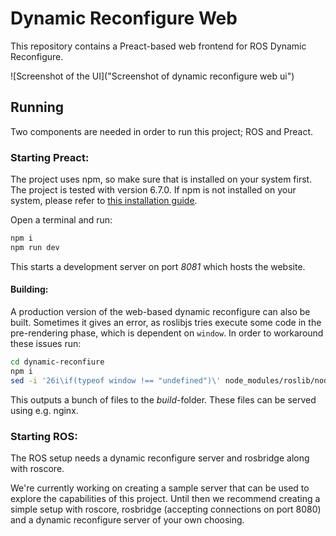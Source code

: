 # Dynamic Reconfigure Web
This repository contains a Preact-based web frontend for ROS Dynamic Reconfigure.

![Screenshot of the UI]("Screenshot of dynamic reconfigure web ui")


## Running
Two components are needed in order to run this project; ROS and Preact.

### Starting Preact:
The project uses npm, so make sure that is installed on your system first. The project is tested with version 6.7.0.
If npm is not installed on your system, please refer to [this installation guide](https://www.digitalocean.com/community/tutorials/how-to-install-node-js-on-ubuntu-18-04).

Open a terminal and run:
```bash
npm i
npm run dev
```
This starts a development server on port *8081* which hosts the website.

#### Building:
A production version of the web-based dynamic reconfigure can also be built. Sometimes it gives an error, as roslibjs
tries execute some code in the pre-rendering phase, which is dependent on `window`. In order to workaround these issues
run:
```bash
cd dynamic-reconfiure
npm i
sed -i '26i\if(typeof window !== "undefined")\' node_modules/roslib/node_modules/socket.io/lib/index.js
```
This outputs a bunch of files to the _build_-folder. These files can be served using e.g. nginx.

### Starting ROS:
The ROS setup needs a dynamic reconfigure server and rosbridge along with roscore. 

We're currently working on creating a sample server that can be used to explore the capabilities of this project. 
Until then we recommend creating a simple setup with roscore, rosbridge (accepting connections on port 8080) and 
a dynamic reconfigure server of your own choosing.